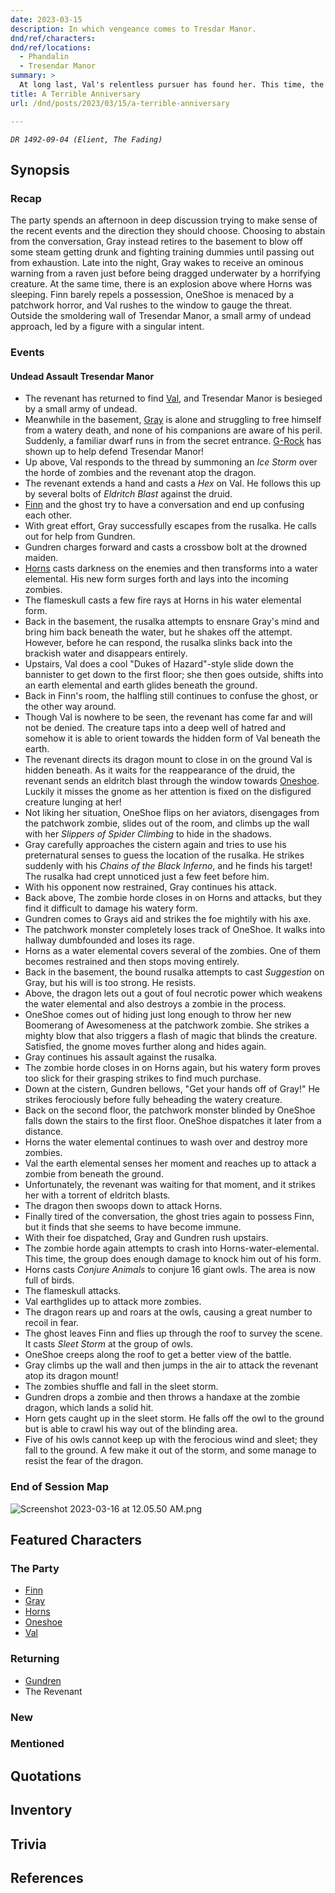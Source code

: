 ```yaml
---
date: 2023-03-15
description: In which vengeance comes to Tresdar Manor.
dnd/ref/characters:
dnd/ref/locations:
  - Phandalin
  - Tresendar Manor
summary: >
  At long last, Val's relentless pursuer has found her. This time, the revenant brings an undead horde to exact his vengeance, or to destroy anything that would get in his way doing so.
title: A Terrible Anniversary
url: /dnd/posts/2023/03/15/a-terrible-anniversary

---
```


_`DR 1492-09-04 (Elient, The Fading)`_

## Synopsis

### Recap

The party spends an afternoon in deep discussion trying to make sense of the recent events and the direction they should choose. Choosing to abstain from the conversation, Gray instead retires to the basement to blow off some steam getting drunk and fighting training dummies until passing out from exhaustion. Late into the night, Gray wakes to receive an ominous warning from a raven just before being dragged underwater by a horrifying creature. At the same time, there is an explosion above where Horns was sleeping. Finn barely repels a possession, OneShoe is menaced by a patchwork horror, and Val rushes to the window to gauge the threat. Outside the smoldering wall of Tresendar Manor, a small army of undead approach, led by a figure with a singular intent.

### Events

#### Undead Assault Tresendar Manor

- The revenant has returned to find [Val](/dnd/characters/val/), and Tresendar Manor is besieged by a small army of undead.
- Meanwhile in the basement, [Gray](/dnd/characters/haeltin-var-astora/) is alone and struggling to free himself from a watery death, and none of his companions are aware of his peril. Suddenly, a familiar dwarf runs in from the secret entrance. [G-Rock](/dnd/npcs/gundren-rockseeker/) has shown up to help defend Tresendar Manor!
- Up above, Val responds to the thread by summoning an *Ice Storm* over the horde of zombies and the revenant atop the dragon.
- The revenant extends a hand and casts a *Hex* on Val. He follows this up by several bolts of *Eldritch Blast* against the druid.
- [Finn](/dnd/characters/finn/) and the ghost try to have a conversation and end up confusing each other.
- With great effort, Gray successfully escapes from the rusalka. He calls out for help from Gundren.
- Gundren charges forward and casts a crossbow bolt at the drowned maiden.
- [Horns](/dnd/characters/horns/) casts darkness on the enemies and then transforms into a water elemental. His new form surges forth and lays into the incoming zombies.
- The flameskull casts a few fire rays at Horns in his water elemental form.
- Back in the basement, the rusalka attempts to ensnare Gray's mind and bring him back beneath the water, but he shakes off the attempt. However, before he can respond, the rusalka slinks back into the brackish water and disappears entirely.
-  Upstairs, Val does a cool "Dukes of Hazard"-style slide down the bannister to get down to the first floor; she then goes outside, shifts into an earth elemental and earth glides beneath the ground.
- Back in Finn's room, the halfling still continues to confuse the ghost, or the other way around.
- Though Val is nowhere to be seen, the revenant has come far and will not be denied. The creature taps into a deep well of hatred and somehow it is able to orient towards the hidden form of Val beneath the earth.
- The revenant directs its dragon mount to close in on the ground Val is hidden beneath. As it waits for the reappearance of the druid, the revenant sends an eldritch blast through the window towards [Oneshoe](/dnd/characters/oneshoe/). Luckily it misses the gnome as her attention is fixed on the disfigured creature lunging at her!
- Not liking her situation, OneShoe flips on her aviators, disengages from the patchwork zombie, slides out of the room, and climbs up the wall with her *Slippers of Spider Climbing* to hide in the shadows.
- Gray carefully approaches the cistern again and tries to use his preternatural senses to guess the location of the rusalka. He strikes suddenly with his *Chains of the Black Inferno*, and he finds his target! The rusalka had crept unnoticed just a few feet before him.
- With his opponent now restrained, Gray continues his attack.
- Back above, The zombie horde closes in on Horns and attacks, but they find it difficult to damage his watery form.
- Gundren comes to Grays aid and strikes the foe mightily with his axe.
- The patchwork monster completely loses track of OneShoe. It walks into hallway dumbfounded and loses its rage.
- Horns as a water elemental covers several of the zombies. One of them becomes restrained and then stops moving entirely.
- Back in the basement, the bound rusalka attempts to cast *Suggestion* on Gray, but his will is too strong. He resists.
- Above, the dragon lets out a gout of foul necrotic power which weakens the water elemental and also destroys a zombie in the process.
- OneShoe comes out of hiding just long enough to throw her new Boomerang of Awesomeness at the patchwork zombie. She strikes a mighty blow that also triggers a flash of magic that blinds the creature. Satisfied, the gnome moves further along and hides again.
- Gray continues his assault against the rusalka.
- The zombie horde closes in on Horns again, but his watery form proves too slick for their grasping strikes to find much purchase.
- Down at the cistern, Gundren bellows, "Get your hands off of Gray!" He strikes ferociously before fully beheading the watery creature.
- Back on the second floor, the patchwork monster blinded by OneShoe falls down the stairs to the first floor. OneShoe dispatches it later from a distance.
- Horns the water elemental continues to wash over and destroy more zombies.
- Val the earth elemental senses her moment and reaches up to attack a zombie from beneath the ground.
- Unfortunately, the revenant was waiting for that moment, and it strikes her with a torrent of eldritch blasts.
- The dragon then swoops down to attack Horns.
- Finally tired of the conversation, the ghost tries again to possess Finn, but it finds that she seems to have become immune.
- With their foe dispatched, Gray and Gundren rush upstairs.
- The zombie horde again attempts to crash into Horns-water-elemental. This time, the group does enough damage to knock him out of his form.
- Horns casts *Conjure Animals* to conjure 16 giant owls. The area is now full of birds.
- The flameskull attacks.
- Val earthglides up to attack more zombies.
- The dragon rears up and roars at the owls, causing a great number to recoil in fear.
- The ghost leaves Finn and flies up through the roof to survey the scene. It casts *Sleet Storm* at the group of owls.
- OneShoe creeps along the roof to get a better view of the battle.
- Gray climbs up the wall and then jumps in the air to attack the revenant atop its dragon mount!
- The zombies shuffle and fall in the sleet storm.
- Gundren drops a zombie and then throws a handaxe at the zombie dragon, which lands a solid hit.
- Horn gets caught up in the sleet storm. He falls off the owl to the ground but is able to crawl his way out of the blinding area.
- Five of his owls cannot keep up with the ferocious wind and sleet; they fall to the ground. A few make it out of the storm, and some manage to resist the fear of the dragon.

### End of Session Map

![Screenshot 2023-03-16 at 12.05.50 AM.png](/images/dnd/screenshot-2023-03-16-at-12-05-50-am.png)

## Featured Characters

### The Party

- [Finn](/dnd/characters/finn/)
- [Gray](/dnd/characters/haeltin-var-astora/)
- [Horns](/dnd/characters/horns/)
- [Oneshoe](/dnd/characters/oneshoe/)
- [Val](/dnd/characters/val/)

### Returning

- [Gundren](/dnd/npcs/gundren-rockseeker/)
- The Revenant

### New

### Mentioned

## Quotations

## Inventory

## Trivia

## References
